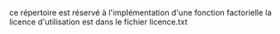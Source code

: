 ce répertoire est réservé à l'implémentation d'une fonction factorielle
la licence d'utilisation est dans le fichier licence.txt
